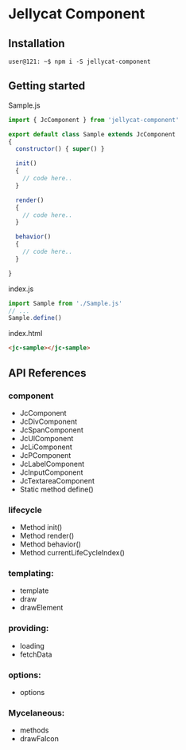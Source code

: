 # Jellycat Component

## Installation
```console
user@121: ~$ npm i -S jellycat-component
```

## Getting started

Sample.js
```js
import { JcComponent } from 'jellycat-component'

export default class Sample extends JcComponent
{
  constructor() { super() }

  init()
  {
    // code here..
  }

  render()
  {
    // code here..
  }

  behavior()
  {
    // code here..
  }

}
````

index.js
```js
import Sample from './Sample.js'
// ...
Sample.define()
````

index.html
```html
<jc-sample></jc-sample>
````


## API References

### component
- JcComponent
- JcDivComponent
- JcSpanComponent
- JcUlComponent
- JcLiComponent
- JcPComponent
- JcLabelComponent
- JcInputComponent
- JcTextareaComponent
- Static method define()

### lifecycle
- Method init()
- Method render()
- Method behavior()
- Method currentLifeCycleIndex()

### templating:
- template
- draw
- drawElement

### providing:
- loading
- fetchData

### options:
- options

### Mycelaneous:
- methods
- drawFaIcon
